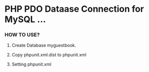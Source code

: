 # PHP PDO Dataase Connection for MySQL ... #

### HOW TO USE? ###
1. Create Database myguestbook.

2. Copy phpunit.xml.dist to phpunit.xml

3. Setting phpunit.xml
